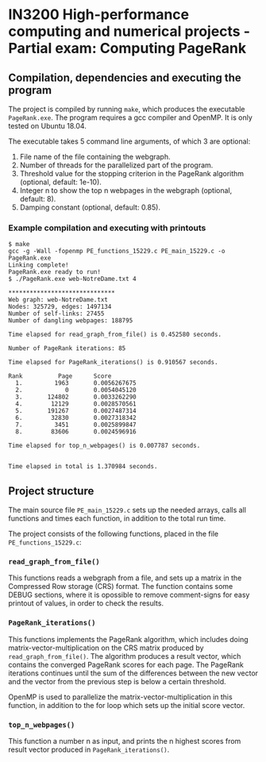 # IN3200 High-performance computing and numerical projects - Partial exam: Computing PageRank

## Compilation, dependencies and executing the program

The project is compiled by running `make`, which produces the executable `PageRank.exe`. The program requires a gcc compiler and OpenMP. It is only tested on Ubuntu 18.04.

The executable takes 5 command line arguments, of which 3 are optional:
1. File name of the file containing the webgraph.
2. Number of threads for the parallelized part of the program.
3. Threshold value for the stopping criterion in the PageRank algorithm (optional, default: 1e-10).
4. Integer n to show the top n webpages in the webgraph (optional, default: 8).
5. Damping constant (optional, default: 0.85).

### Example compilation and executing with printouts

~~~
$ make
gcc -g -Wall -fopenmp PE_functions_15229.c PE_main_15229.c -o PageRank.exe
Linking complete!
PageRank.exe ready to run!
$ ./PageRank.exe web-NotreDame.txt 4

******************************
Web graph: web-NotreDame.txt
Nodes: 325729, edges: 1497134
Number of self-links: 27455
Number of dangling webpages: 188795

Time elapsed for read_graph_from_file() is 0.452580 seconds.

Number of PageRank iterations: 85

Time elapsed for PageRank_iterations() is 0.910567 seconds.

Rank          Page      Score
  1.         1963       0.0056267675
  2.            0       0.0054045120
  3.       124802       0.0033262290
  4.        12129       0.0028570561
  5.       191267       0.0027487314
  6.        32830       0.0027318342
  7.         3451       0.0025899847
  8.        83606       0.0024596916

Time elapsed for top_n_webpages() is 0.007787 seconds.


Time elapsed in total is 1.370984 seconds.
~~~

## Project structure

The main source file `PE_main_15229.c` sets up the needed arrays, calls all functions and times each function, in addition to the total run time.

The project consists of the following functions, placed in the file `PE_functions_15229.c`:

### `read_graph_from_file()`

This functions reads a webgraph from a file, and sets up a matrix in the Compressed Row storage (CRS) format. The function contains some DEBUG sections, where it is opossible to remove comment-signs for easy printout of values, in order to check the results.

### `PageRank_iterations()`

This functions implements the PageRank algorithm, which includes doing matrix-vector-multiplication on the CRS matrix produced by `read_graph_from_file()`. The algorithm produces a result vector, which contains the converged PageRank scores for each page. The PageRank iterations continues until the sum of the differences between the new vector and the vector from the previous step is below a certain threshold.

OpenMP is used to parallelize the matrix-vector-multiplication in this function, in addition to the for loop which sets up the initial score vector.

### `top_n_webpages()`

This function a number n as input, and prints the n highest scores from result vector produced in `PageRank_iterations()`.
